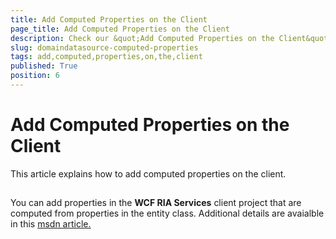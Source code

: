 ```yaml
---
title: Add Computed Properties on the Client
page_title: Add Computed Properties on the Client
description: Check our &quot;Add Computed Properties on the Client&quot; documentation article for the RadDomainDataSource {{ site.framework_name }} control.
slug: domaindatasource-computed-properties
tags: add,computed,properties,on,the,client
published: True
position: 6
---
```


# Add Computed Properties on the Client



This article explains how to add computed properties on the client.

## 

You can add properties in the __WCF RIA Services__ client project that are computed from properties in the entity class. Additional details are avaialble in this [msdn article.](http://msdn.microsoft.com/en-us/library/ee707331%28v=vs.91%29.aspx)
